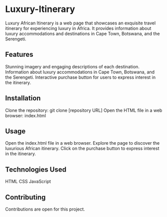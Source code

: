 # Luxury-Itinerary
Luxury African Itinerary is a web page that showcases an exquisite travel itinerary for experiencing luxury in Africa. It provides information about luxury accommodations and destinations in Cape Town, Botswana, and the Serengeti.

## Features
Stunning imagery and engaging descriptions of each destination.
Information about luxury accommodations in Cape Town, Botswana, and the Serengeti.
Interactive purchase button for users to express interest in the itinerary.
## Installation
Clone the repository: git clone [repository URL]
Open the HTML file in a web browser: index.html
## Usage
Open the index.html file in a web browser.
Explore the page to discover the luxurious African itinerary.
Click on the purchase button to express interest in the itinerary.
## Technologies Used
HTML
CSS
JavaScript
## Contributing
Contributions are open for this project.
